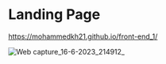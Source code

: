 # Landing Page

https://mohammedkh21.github.io/front-end_1/

![Web capture_16-6-2023_214912_](https://github.com/Mohammedkh21/front-end_1/assets/74603981/ed0d8375-b2ea-4a73-89e9-90f040c8b00d)

